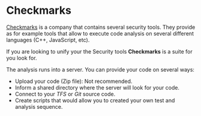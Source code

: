 # Checkmarks

[Checkmarks](https://www.checkmarx.com/) is a company that contains several security tools. They provide as for example tools that allow to execute code analysis on several different languages (C++, JavaScript, etc). 

If you are looking to unify your the Security tools **Checkmarks** is a suite for you look for.

The analysis runs into a server. You can provide your code on several ways:

- Upload your code (Zip file): Not recommended.
- Inform a shared directory where the server will look for your code.
- Connect to your *TFS* or *Git* source code.
- Create scripts that would allow you to created your own test and analysis sequence.






